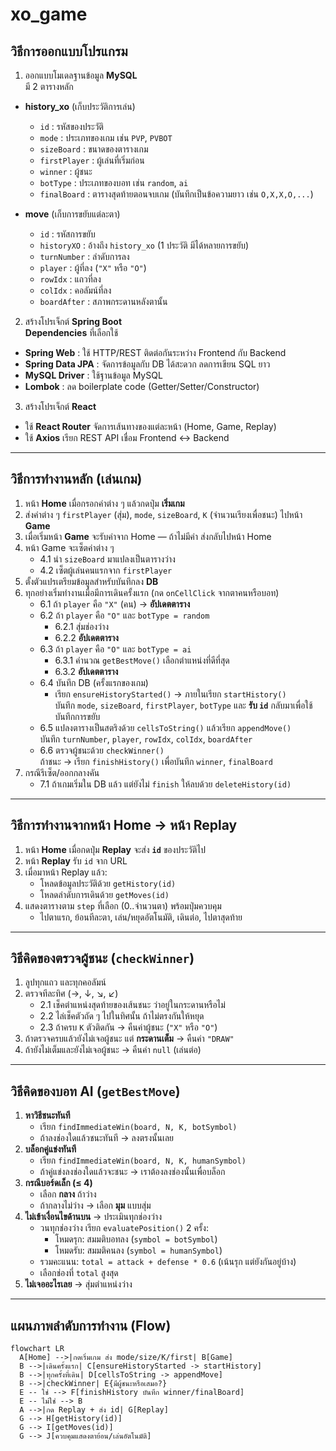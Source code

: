 # xo_game
## วิธีการออกแบบโปรแกรม

1) ออกแบบโมเดลฐานข้อมูล **MySQL**  
มี 2 ตารางหลัก

- **history_xo** (เก็บประวัติการเล่น)
  - `id` : รหัสของประวัติ  
  - `mode` : ประเภทของเกม เช่น `PVP`, `PVBOT`  
  - `sizeBoard` : ขนาดของตารางเกม  
  - `firstPlayer` : ผู้เล่นที่เริ่มก่อน  
  - `winner` : ผู้ชนะ  
  - `botType` : ประเภทของบอท เช่น `random`, `ai`  
  - `finalBoard` : ตารางสุดท้ายตอนจบเกม (บันทึกเป็นข้อความยาว เช่น `O,X,X,O,...`)

- **move** (เก็บการขยับแต่ละตา)
  - `id` : รหัสการขยับ  
  - `historyXO` : อ้างถึง `history_xo` (1 ประวัติ มีได้หลายการขยับ)  
  - `turnNumber` : ลำดับการลง  
  - `player` : ผู้ที่ลง (`"X"` หรือ `"O"`)  
  - `rowIdx` : แถวที่ลง  
  - `colIdx` : คอลัมน์ที่ลง  
  - `boardAfter` : สภาพกระดานหลังตานั้น

2) สร้างโปรเจ็กต์ **Spring Boot**  
**Dependencies** ที่เลือกใช้
- **Spring Web** : ใช้ HTTP/REST ติดต่อกันระหว่าง Frontend กับ Backend  
- **Spring Data JPA** : จัดการข้อมูลกับ DB ได้สะดวก ลดการเขียน SQL ยาว  
- **MySQL Driver** : ใช้ฐานข้อมูล MySQL  
- **Lombok** : ลด boilerplate code (Getter/Setter/Constructor)

3) สร้างโปรเจ็กต์ **React**
- ใช้ **React Router** จัดการเส้นทางของแต่ละหน้า (Home, Game, Replay)
- ใช้ **Axios** เรียก REST API เชื่อม Frontend ↔ Backend

---

## วิธีการทำงานหลัก (เล่นเกม)

1. หน้า **Home** เมื่อกรอกค่าต่าง ๆ แล้วกดปุ่ม **เริ่มเกม**  
2. ส่งค่าต่าง ๆ `firstPlayer` (สุ่ม), `mode`, `sizeBoard`, `K` (จำนวนเรียงเพื่อชนะ) ไปหน้า **Game**  
3. เมื่อเริ่มหน้า **Game** จะรับค่าจาก Home — ถ้าไม่มีค่า ส่งกลับไปหน้า Home  
4. หน้า Game จะเซ็ตค่าต่าง ๆ  
   - 4.1 นำ `sizeBoard` มาแปลงเป็นตารางว่าง  
   - 4.2 เซ็ตผู้เล่นคนแรกจาก `firstPlayer`  
5. ตั้งตัวแปรเตรียมข้อมูลสำหรับบันทึกลง **DB**  
6. ทุกอย่างเริ่มทำงานเมื่อมีการเดินครั้งแรก (กด `onCellClick` จากตาคนหรือบอท)
   - 6.1 ถ้า `player` คือ `"X"` (คน) → **อัปเดตตาราง**
   - 6.2 ถ้า `player` คือ `"O"` และ `botType = random`
       - 6.2.1 สุ่มช่องว่าง  
       - 6.2.2 **อัปเดตตาราง**
   - 6.3 ถ้า `player` คือ `"O"` และ `botType = ai`
       - 6.3.1 คำนวณ `getBestMove()` เลือกตำแหน่งที่ดีที่สุด  
       - 6.3.2 **อัปเดตตาราง**
   - 6.4 บันทึก DB (ครั้งแรกของเกม)
       - เรียก `ensureHistoryStarted()` → ภายในเรียก `startHistory()`  
         บันทึก `mode`, `sizeBoard`, `firstPlayer`, `botType` และ **รับ `id`** กลับมาเพื่อใช้บันทึกการขยับ
   - 6.5 แปลงตารางเป็นสตริงด้วย `cellsToString()` แล้วเรียก `appendMove()`  
       บันทึก `turnNumber`, `player`, `rowIdx`, `colIdx`, `boardAfter`
   - 6.6 ตรวจผู้ชนะด้วย `checkWinner()`  
       ถ้าชนะ → เรียก `finishHistory()` เพื่อบันทึก `winner`, `finalBoard`
7. กรณีรีเซ็ต/ออกกลางคัน
   - 7.1 ถ้าเกมเริ่มใน DB แล้ว แต่ยังไม่ `finish` ให้ลบด้วย `deleteHistory(id)`

---

## วิธีการทำงานจากหน้า Home → หน้า Replay

1. หน้า **Home** เมื่อกดปุ่ม **Replay** จะส่ง **`id`** ของประวัติไป  
2. หน้า **Replay** รับ `id` จาก URL  
3. เมื่อมาหน้า Replay แล้ว:
   - โหลดข้อมูลประวัติด้วย `getHistory(id)`
   - โหลดลำดับการเดินด้วย `getMoves(id)`
4. แสดงตารางตาม `step` ที่เลือก (0..จำนวนตา) พร้อมปุ่มควบคุม  
   - ไปตาแรก, ย้อนทีละตา, เล่น/หยุดอัตโนมัติ, เดินต่อ, ไปตาสุดท้าย

---

## วิธีคิดของตรวจผู้ชนะ (`checkWinner`)

1. ลูปทุกแถว และทุกคอลัมน์  
2. ตรวจทีละทิศ (→, ↓, ↘, ↙)
   - 2.1 เช็คตำแหน่งสุดท้ายของเส้นชนะ ว่าอยู่ในกระดานหรือไม่  
   - 2.2 ไล่เช็คตัวถัด ๆ ไปในทิศนั้น ถ้าไม่ตรงกันให้หยุด  
   - 2.3 ถ้าครบ `K` ตัวติดกัน → คืนค่าผู้ชนะ (`"X"` หรือ `"O"`)
3. ถ้าตรวจครบแล้วยังไม่เจอผู้ชนะ แต่ **กระดานเต็ม** → คืนค่า `"DRAW"`
4. ถ้ายังไม่เต็มและยังไม่เจอผู้ชนะ → คืนค่า `null` (เล่นต่อ)

---

## วิธีคิดของบอท AI (`getBestMove`)

1. **หาวิธีชนะทันที**  
   - เรียก `findImmediateWin(board, N, K, botSymbol)`  
   - ถ้าลงช่องใดแล้วชนะทันที → ลงตรงนั้นเลย
2. **บล็อกคู่แข่งทันที**  
   - เรียก `findImmediateWin(board, N, K, humanSymbol)`  
   - ถ้าคู่แข่งลงช่องใดแล้วจะชนะ → เราต้องลงช่องนั้นเพื่อบล็อก
3. **กรณีบอร์ดเล็ก (≤ 4)**  
   - เลือก **กลาง** ถ้าว่าง  
   - ถ้ากลางไม่ว่าง → เลือก **มุม** แบบสุ่ม
4. **ไม่เข้าเงื่อนไขด้านบน** → ประเมินทุกช่องว่าง  
   - วนทุกช่องว่าง เรียก `evaluatePosition()` 2 ครั้ง:
     - โหมดรุก: สมมติบอทลง (`symbol = botSymbol`)
     - โหมดรับ: สมมติคนลง (`symbol = humanSymbol`)
   - รวมคะแนน: `total = attack + defense * 0.6` (เน้นรุก แต่ยังกันอยู่บ้าง)
   - เลือกช่องที่ `total` สูงสุด
5. **ไม่เจออะไรเลย** → สุ่มตำแหน่งว่าง

---

## แผนภาพลำดับการทำงาน (Flow)
```mermaid
flowchart LR
  A[Home] -->|กดเริ่มเกม ส่ง mode/size/K/first| B[Game]
  B -->|เดินครั้งแรก| C[ensureHistoryStarted -> startHistory]
  B -->|ทุกครั้งที่เดิน| D[cellsToString -> appendMove]
  B -->|checkWinner| E{มีผู้ชนะหรือเสมอ?}
  E -- ใช่ --> F[finishHistory บันทึก winner/finalBoard]
  E -- ไม่ใช่ --> B
  A -->|กด Replay + ส่ง id| G[Replay]
  G --> H[getHistory(id)]
  G --> I[getMoves(id)]
  G --> J[ควบคุมแสดงตาย้อน/เล่นอัตโนมัติ]
